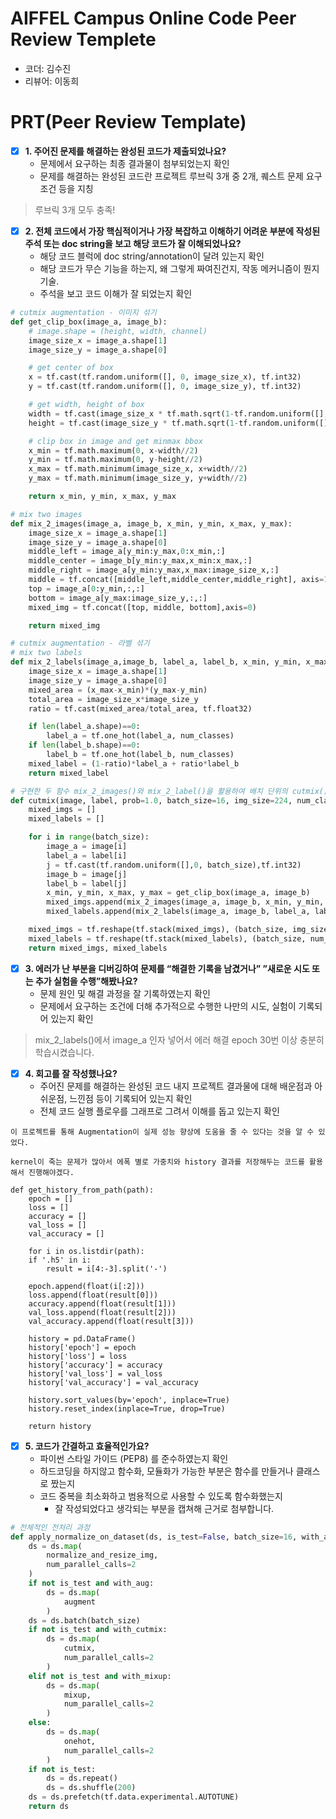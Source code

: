 # AIFFEL Campus Online Code Peer Review Templete
- 코더: 김수진
- 리뷰어: 이동희


# PRT(Peer Review Template)
- [x]  **1. 주어진 문제를 해결하는 완성된 코드가 제출되었나요?**
    - 문제에서 요구하는 최종 결과물이 첨부되었는지 확인
    - 문제를 해결하는 완성된 코드란 프로젝트 루브릭 3개 중 2개, 
    퀘스트 문제 요구조건 등을 지칭
> 루브릭 3개 모두 충족!
    
- [x]  **2. 전체 코드에서 가장 핵심적이거나 가장 복잡하고 이해하기 어려운 부분에 작성된 
주석 또는 doc string을 보고 해당 코드가 잘 이해되었나요?**
    - 해당 코드 블럭에 doc string/annotation이 달려 있는지 확인
    - 해당 코드가 무슨 기능을 하는지, 왜 그렇게 짜여진건지, 작동 메커니즘이 뭔지 기술.
    - 주석을 보고 코드 이해가 잘 되었는지 확인
```python
# cutmix augmentation - 이미지 섞기
def get_clip_box(image_a, image_b):
    # image.shape = (height, width, channel)
    image_size_x = image_a.shape[1]
    image_size_y = image_a.shape[0]

    # get center of box
    x = tf.cast(tf.random.uniform([], 0, image_size_x), tf.int32)
    y = tf.cast(tf.random.uniform([], 0, image_size_y), tf.int32)

    # get width, height of box
    width = tf.cast(image_size_x * tf.math.sqrt(1-tf.random.uniform([], 0, 1)), tf.int32)
    height = tf.cast(image_size_y * tf.math.sqrt(1-tf.random.uniform([], 0, 1)), tf.int32)

    # clip box in image and get minmax bbox
    x_min = tf.math.maximum(0, x-width//2)
    y_min = tf.math.maximum(0, y-height//2)
    x_max = tf.math.minimum(image_size_x, x+width//2)
    y_max = tf.math.minimum(image_size_y, y+width//2)

    return x_min, y_min, x_max, y_max

# mix two images
def mix_2_images(image_a, image_b, x_min, y_min, x_max, y_max):
    image_size_x = image_a.shape[1]
    image_size_y = image_a.shape[0]
    middle_left = image_a[y_min:y_max,0:x_min,:]
    middle_center = image_b[y_min:y_max,x_min:x_max,:]
    middle_right = image_a[y_min:y_max,x_max:image_size_x,:]
    middle = tf.concat([middle_left,middle_center,middle_right], axis=1)
    top = image_a[0:y_min,:,:]
    bottom = image_a[y_max:image_size_y,:,:]
    mixed_img = tf.concat([top, middle, bottom],axis=0)

    return mixed_img

# cutmix augmentation - 라벨 섞기
# mix two labels
def mix_2_labels(image_a,image_b, label_a, label_b, x_min, y_min, x_max, y_max, num_classes=120): # image_a, image_b 넣어주기!!
    image_size_x = image_a.shape[1]
    image_size_y = image_a.shape[0]
    mixed_area = (x_max-x_min)*(y_max-y_min)
    total_area = image_size_x*image_size_y
    ratio = tf.cast(mixed_area/total_area, tf.float32)

    if len(label_a.shape)==0:
        label_a = tf.one_hot(label_a, num_classes)
    if len(label_b.shape)==0:
        label_b = tf.one_hot(label_b, num_classes)
    mixed_label = (1-ratio)*label_a + ratio*label_b
    return mixed_label

# 구현한 두 함수 mix_2_images()와 mix_2_label()을 활용하여 배치 단위의 cutmix() 함수
def cutmix(image, label, prob=1.0, batch_size=16, img_size=224, num_classes=120):
    mixed_imgs = []
    mixed_labels = []

    for i in range(batch_size):
        image_a = image[i]
        label_a = label[i]
        j = tf.cast(tf.random.uniform([],0, batch_size),tf.int32)
        image_b = image[j]
        label_b = label[j]
        x_min, y_min, x_max, y_max = get_clip_box(image_a, image_b)
        mixed_imgs.append(mix_2_images(image_a, image_b, x_min, y_min, x_max, y_max))
        mixed_labels.append(mix_2_labels(image_a, image_b, label_a, label_b, x_min, y_min, x_max, y_max))

    mixed_imgs = tf.reshape(tf.stack(mixed_imgs), (batch_size, img_size, img_size, 3))
    mixed_labels = tf.reshape(tf.stack(mixed_labels), (batch_size, num_classes))
    return mixed_imgs, mixed_labels
```
        
- [x]  **3. 에러가 난 부분을 디버깅하여 문제를 “해결한 기록을 남겼거나” 
”새로운 시도 또는 추가 실험을 수행”해봤나요?**
    - 문제 원인 및 해결 과정을 잘 기록하였는지 확인
    - 문제에서 요구하는 조건에 더해 추가적으로 수행한 나만의 시도, 
    실험이 기록되어 있는지 확인

> mix_2_labels()에서 image_a 인자 넣어서 에러 해결
> epoch 30번 이상 충분히 학습시켰습니다.

        
- [x]  **4. 회고를 잘 작성했나요?**
    - 주어진 문제를 해결하는 완성된 코드 내지 프로젝트 결과물에 대해
    배운점과 아쉬운점, 느낀점 등이 기록되어 있는지 확인
    - 전체 코드 실행 플로우를 그래프로 그려서 이해를 돕고 있는지 확인
```
이 프로젝트를 통해 Augmentation이 실제 성능 향상에 도움을 줄 수 있다는 것을 알 수 있었다.

kernel이 죽는 문제가 많아서 에폭 별로 가중치와 history 결과를 저장해두는 코드를 활용해서 진행해야겠다.

def get_history_from_path(path):
    epoch = []
    loss = []
    accuracy = []
    val_loss = []
    val_accuracy = []

    for i in os.listdir(path):
    if '.h5' in i:
        result = i[4:-3].split('-')

    epoch.append(float(i[:2]))
    loss.append(float(result[0]))
    accuracy.append(float(result[1]))
    val_loss.append(float(result[2]))
    val_accuracy.append(float(result[3]))

    history = pd.DataFrame()
    history['epoch'] = epoch
    history['loss'] = loss
    history['accuracy'] = accuracy
    history['val_loss'] = val_loss
    history['val_accuracy'] = val_accuracy

    history.sort_values(by='epoch', inplace=True)
    history.reset_index(inplace=True, drop=True)

    return history
```
        
- [x]  **5. 코드가 간결하고 효율적인가요?**
    - 파이썬 스타일 가이드 (PEP8) 를 준수하였는지 확인
    - 하드코딩을 하지않고 함수화, 모듈화가 가능한 부분은 함수를 만들거나 클래스로 짰는지
    - 코드 중복을 최소화하고 범용적으로 사용할 수 있도록 함수화했는지
        - 잘 작성되었다고 생각되는 부분을 캡쳐해 근거로 첨부합니다.
```python
# 전체적인 전처리 과정
def apply_normalize_on_dataset(ds, is_test=False, batch_size=16, with_aug=False, with_cutmix=False, with_mixup=False):
    ds = ds.map(
        normalize_and_resize_img,
        num_parallel_calls=2
    )
    if not is_test and with_aug:
        ds = ds.map(
            augment
        )
    ds = ds.batch(batch_size)
    if not is_test and with_cutmix:
        ds = ds.map(
            cutmix,
            num_parallel_calls=2
        )
    elif not is_test and with_mixup:
        ds = ds.map(
            mixup,
            num_parallel_calls=2
        )
    else:
        ds = ds.map(
            onehot,
            num_parallel_calls=2
        )
    if not is_test:
        ds = ds.repeat()
        ds = ds.shuffle(200)
    ds = ds.prefetch(tf.data.experimental.AUTOTUNE)
    return ds
```
